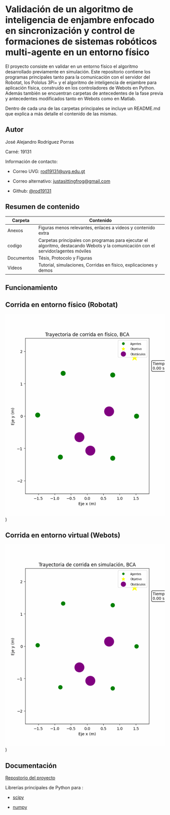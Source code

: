 # Validación de un algoritmo de inteligencia de enjambre enfocado en sincronización y control de formaciones de sistemas robóticos multi-agente en un entorno físico 

El proyecto consiste en validar en un entorno físico el algoritmo desarrollado previamente en simulación. Este repositorio contiene los programas principales tanto para la comunicación con el servidor del Robotat, los Pololus 3Pi+ y el algoritmo de inteligencia de enjambre para aplicación física, construido en los controladores de Webots en Python. Además también se encuentran carpetas de antecedentes de la fase previa y antecedentes modificados tanto en Webots como en Matlab.

Dentro de cada una de las carpetas principales se incluye un README.md que explica a más detalle el contenido de las mismas.


## Autor

José Alejandro Rodríguez Porras 

Carné: 19131

Información de contacto: 

- Correo UVG: rod19131@uvg.edu.gt

- Correo alternativo: justasittingfrog@gmail.com

- Github: [@rod19131](https://github.com/rod19131)


## Resumen de contenido

| Carpeta             | Contenido                                                                |
| ----------------- | ------------------------------------------------------------------ |
| Anexos | Figuras menos relevantes, enlaces a videos y contenido extra |
| codigo | Carpetas principales con programas para ejecutar el algoritmo, destacando Webots y la comunicación con el servidor/agentes móviles |
| Documentos | Tésis, Protocolo y Figuras |
| Videos | Tutorial, simulaciones, Corridas en físico, explicaciones y demos |


## Funcionamiento
## Corrida en entorno físico (Robotat)
![Image Alt text](/codigo/Webots_integracion_fisica/Webots/controllers/Supervisor_simulacion_y_fisico_demo/finaltrials/finaltrial_6A_BCA_f_1/animation_finaltrial_6A_BCA_f_1.gif))
## Corrida en entorno virtual (Webots)
![Image Alt text](/codigo/Webots_integracion_fisica/Webots/controllers/Supervisor_simulacion_y_fisico_demo/finaltrials/finaltrial_6A_BCA_v_1/animation_finaltrial_6A_BCA_v_1.gif))


## Documentación

[Repostorio del proyecto](https://github.com/rod19131/tesisAlejandro)

Librerías principales de Python para :

- [scipy](https://scipy.org/)

- [numpy](https://numpy.org/)
